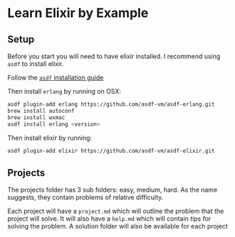 # Learn Elixir by Example

## Setup

Before you start you will need to have elixir installed. I recommend using `asdf` to install elixir.

Follow the [`asdf` installation guide](https://asdf-vm.com/#/core-manage-asdf-vm)

Then install `erlang` by running on OSX:

```sh
asdf plugin-add erlang https://github.com/asdf-vm/asdf-erlang.git
brew install autoconf
brew install wxmac
asdf install erlang <version>
```

Then install elixir by running:

```sh
asdf plugin-add elixir https://github.com/asdf-vm/asdf-elixir.git
```

## Projects

The projects folder has 3 sub folders: easy, medium, hard. As the name suggests, they contain problems of relative difficulty.

Each project will have a `project.md` which will outline the problem that the project will solve. It will also have a `help.md` which will contain tips for solving the problem. A solution folder will also be available for each project
